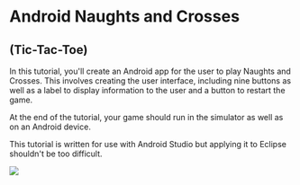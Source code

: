 # Android Naughts and Crosses
## (Tic-Tac-Toe)

In this tutorial, you'll create an Android app for the user to play Naughts and Crosses. This involves creating the user interface, including nine buttons as well as a label to display information to the user and a button to restart the game.

At the end of the tutorial, your game should run in the simulator as well as on an Android device.

This tutorial is written for use with Android Studio but applying it to Eclipse shouldn't be too difficult.

![](/ryancather/android-naughts-crosses/master/images/android-naughts-and-crosses/b12297f6-67c1-4a64-9346-ef9c5943cc38.png)

